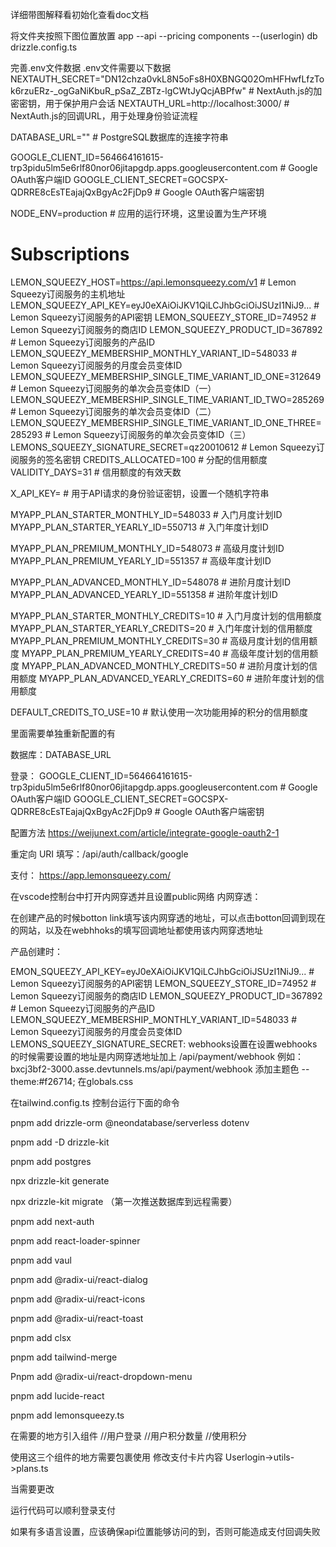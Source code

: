 详细带图解释看初始化查看doc文档



将文件夹按照下图位置放置
app
--api
--pricing
components
--(userlogin)
db
drizzle.config.ts

完善.env文件数据
.env文件需要以下数据
NEXTAUTH_SECRET="DN12chza0vkL8N5oFs8H0XBNGQ02OmHFHwfLfzTok6rzuERz-_ogGaNiKbuR_pSaZ_ZBTz-lgCWtJyQcjABPfw" # NextAuth.js的加密密钥，用于保护用户会话
NEXTAUTH_URL=http://localhost:3000/ # NextAuth.js的回调URL，用于处理身份验证流程

DATABASE_URL="" # PostgreSQL数据库的连接字符串

GOOGLE_CLIENT_ID=564664161615-trp3pidu5lm5e6rlf80nor06jitapgdp.apps.googleusercontent.com # Google OAuth客户端ID
GOOGLE_CLIENT_SECRET=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 # Google OAuth客户端密钥

NODE_ENV=production # 应用的运行环境，这里设置为生产环境

# Subscriptions
LEMON_SQUEEZY_HOST=https://api.lemonsqueezy.com/v1 # Lemon Squeezy订阅服务的主机地址
LEMON_SQUEEZY_API_KEY=eyJ0eXAiOiJKV1QiLCJhbGciOiJSUzI1NiJ9... # Lemon Squeezy订阅服务的API密钥
LEMON_SQUEEZY_STORE_ID=74952 # Lemon Squeezy订阅服务的商店ID
LEMON_SQUEEZY_PRODUCT_ID=367892 # Lemon Squeezy订阅服务的产品ID
LEMON_SQUEEZY_MEMBERSHIP_MONTHLY_VARIANT_ID=548033 # Lemon Squeezy订阅服务的月度会员变体ID
LEMON_SQUEEZY_MEMBERSHIP_SINGLE_TIME_VARIANT_ID_ONE=312649 # Lemon Squeezy订阅服务的单次会员变体ID（一）
LEMON_SQUEEZY_MEMBERSHIP_SINGLE_TIME_VARIANT_ID_TWO=285269 # Lemon Squeezy订阅服务的单次会员变体ID（二）
LEMON_SQUEEZY_MEMBERSHIP_SINGLE_TIME_VARIANT_ID_ONE_THREE=285293 # Lemon Squeezy订阅服务的单次会员变体ID（三）
LEMONS_SQUEEZY_SIGNATURE_SECRET=qz20010612 # Lemon Squeezy订阅服务的签名密钥
CREDITS_ALLOCATED=100 # 分配的信用额度
VALIDITY_DAYS=31 # 信用额度的有效天数

X_API_KEY= # 用于API请求的身份验证密钥，设置一个随机字符串

MYAPP_PLAN_STARTER_MONTHLY_ID=548033 # 入门月度计划ID
MYAPP_PLAN_STARTER_YEARLY_ID=550713 # 入门年度计划ID

MYAPP_PLAN_PREMIUM_MONTHLY_ID=548073 # 高级月度计划ID
MYAPP_PLAN_PREMIUM_YEARLY_ID=551357 # 高级年度计划ID

MYAPP_PLAN_ADVANCED_MONTHLY_ID=548078 # 进阶月度计划ID
MYAPP_PLAN_ADVANCED_YEARLY_ID=551358 # 进阶年度计划ID

MYAPP_PLAN_STARTER_MONTHLY_CREDITS=10 # 入门月度计划的信用额度
MYAPP_PLAN_STARTER_YEARLY_CREDITS=20 # 入门年度计划的信用额度
MYAPP_PLAN_PREMIUM_MONTHLY_CREDITS=30 # 高级月度计划的信用额度
MYAPP_PLAN_PREMIUM_YEARLY_CREDITS=40 # 高级年度计划的信用额度
MYAPP_PLAN_ADVANCED_MONTHLY_CREDITS=50 # 进阶月度计划的信用额度
MYAPP_PLAN_ADVANCED_YEARLY_CREDITS=60 # 进阶年度计划的信用额度

DEFAULT_CREDITS_TO_USE=10 # 默认使用一次功能用掉的积分的信用额度



里面需要单独重新配置的有

数据库：DATABASE_URL

登录：
GOOGLE_CLIENT_ID=564664161615-trp3pidu5lm5e6rlf80nor06jitapgdp.apps.googleusercontent.com # Google OAuth客户端ID
GOOGLE_CLIENT_SECRET=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 # Google OAuth客户端密钥

配置方法
https://weijunext.com/article/integrate-google-oauth2-1

重定向 URI 填写：/api/auth/callback/google




支付：
https://app.lemonsqueezy.com/

在vscode控制台中打开内网穿透并且设置public网络
内网穿透：


在创建产品的时候botton link填写该内网穿透的地址，可以点击botton回调到现在的网站，以及在webhhoks的填写回调地址都使用该内网穿透地址

产品创建时：

EMON_SQUEEZY_API_KEY=eyJ0eXAiOiJKV1QiLCJhbGciOiJSUzI1NiJ9... # Lemon Squeezy订阅服务的API密钥
LEMON_SQUEEZY_STORE_ID=74952 # Lemon Squeezy订阅服务的商店ID
LEMON_SQUEEZY_PRODUCT_ID=367892 # Lemon Squeezy订阅服务的产品ID
LEMON_SQUEEZY_MEMBERSHIP_MONTHLY_VARIANT_ID=548033 # Lemon Squeezy订阅服务的月度会员变体ID
LEMONS_SQUEEZY_SIGNATURE_SECRET:
webhooks设置在设置webhooks的时候需要设置的地址是内网穿透地址加上
/api/payment/webhook
例如：
bxcj3bf2-3000.asse.devtunnels.ms/api/payment/webhook
添加主题色
--theme:#f26714;
在globals.css

在tailwind.config.ts
控制台运行下面的命令

pnpm add drizzle-orm @neondatabase/serverless dotenv

pnpm add -D drizzle-kit

pnpm add postgres

npx drizzle-kit generate

npx drizzle-kit migrate  （第一次推送数据库到远程需要）

pnpm add next-auth

pnpm add react-loader-spinner

pnpm add vaul

pnpm add @radix-ui/react-dialog

pnpm add @radix-ui/react-icons

pnpm add @radix-ui/react-toast

pnpm add clsx

pnpm add tailwind-merge

Pnpm add @radix-ui/react-dropdown-menu

pnpm add lucide-react

pnpm  add lemonsqueezy.ts

 


在需要的地方引入组件
//用户登录
<UserLoginIn></UserLoginIn>
//用户积分数量
 <Credites></Credites>
//使用积分
<CreditButton></CreditButton>

使用这三个组件的地方需要<SessionProvider>包裹使用
修改支付卡片内容
Userlogin->utils->plans.ts

当需要更改

运行代码可以顺利登录支付

如果有多语言设置，应该确保api位置能够访问的到，否则可能造成支付回调失败
